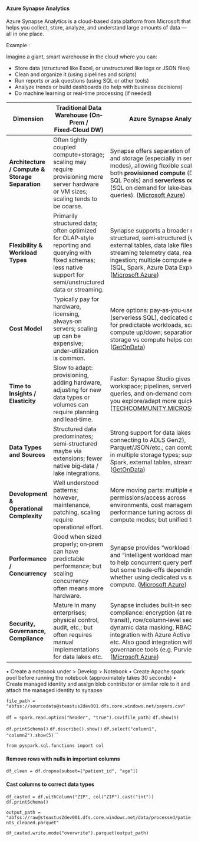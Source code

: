 #### Azure Synapse Analytics

Azure Synapse Analytics is a cloud-based data platform from Microsoft that helps you collect, store, analyze, and understand large amounts of data — all in one place.

Example :

Imagine a giant, smart warehouse in the cloud where you can:  
  * Store data (structured like Excel, or unstructured like logs or JSON files)  
  * Clean and organize it (using pipelines and scripts)  
  * Run reports or ask questions (using SQL or other tools)  
  * Analyze trends or build dashboards (to help with business decisions)  
  * Do machine learning or real-time processing (if needed)  


| Dimension                                       | Traditional Data Warehouse (On‐Prem / Fixed‑Cloud DW)                                                                                                             | Azure Synapse Analytics                                                                                                                                                                                                                                                       |
| ----------------------------------------------- | ----------------------------------------------------------------------------------------------------------------------------------------------------------------- | ----------------------------------------------------------------------------------------------------------------------------------------------------------------------------------------------------------------------------------------------------------------------------- |
| **Architecture / Compute & Storage Separation** | Often tightly coupled compute+storage; scaling may require provisioning more server hardware or VM sizes; scaling tends to be coarse.                             | Synapse offers separation of compute and storage (especially in serverless modes), allowing flexible scaling; has both **provisioned compute** (Dedicated SQL Pools) and **serverless compute** (SQL on demand for lake‑based queries). ([Microsoft Azure][1])                |
| **Flexibility & Workload Types**                | Primarily structured data; often optimized for OLAP‑style reporting and querying with fixed schemas; less native support for semi/unstructured data or streaming. | Synapse supports a broader range: structured, semi‑structured (via Spark, external tables, data lake files), streaming telemetry data, real‑time ingestion; multiple compute engines (SQL, Spark, Azure Data Explorer). ([Microsoft Azure][1])                                |
| **Cost Model**                                  | Typically pay for hardware, licensing, always‑on servers; scaling up can be expensive; under‑utilization is common.                                               | More options: pay‑as‑you‑use (serverless SQL), dedicated compute for predictable workloads, scale compute up/down; separation of storage vs compute helps cost control. ([GetOnData][2])                                                                                      |
| **Time to Insights / Elasticity**               | Slow to adapt: provisioning, adding hardware, adjusting for new data types or volumes can require planning and lead‑time.                                         | Faster: Synapse Studio gives unified workspace; pipelines, serverless queries, and on‑demand compute let you explore/adapt more quickly. ([TECHCOMMUNITY.MICROSOFT.COM][3])                                                                                                   |
| **Data Types and Sources**                      | Structured data predominates; semi‑structured maybe via extensions; fewer native big‑data / lake integrations.                                                    | Strong support for data lakes (e.g. connecting to ADLS Gen2), Parquet/JSON/etc.; can combine data in multiple storage types; supports Spark, external tables, streaming data. ([GetOnData][2])                                                                                |
| **Development & Operational Complexity**        | Well understood patterns; however, maintenance, patching, scaling require operational effort.                                                                     | More moving parts: multiple engines, permissions/access across environments, cost management, performance tuning across different compute modes; but unified tools help.                                                                                                      |
| **Performance / Concurrency**                   | Good when sized properly; on‑prem can have predictable performance; but scaling concurrency often means more hardware.                                            | Synapse provides “workload isolation” and “intelligent workload management” to help concurrent query performance; but some trade‑offs depending on whether using dedicated vs serverless compute. ([Microsoft Azure][1])                                                      |
| **Security, Governance, Compliance**            | Mature in many enterprises; physical control, audit, etc.; but often requires manual implementations for data lakes etc.                                          | Synapse includes built‑in security and compliance: encryption (at rest & in transit), row/column‑level security, dynamic data masking, RBAC, integration with Azure Active Directory, etc. Also good integration with governance tools (e.g. Purview). ([Microsoft Azure][1]) |

[1]: https://azure.microsoft.com/en-gb/products/synapse-analytics//?utm_source=chatgpt.com "Azure Synapse Analytics | Microsoft Azure"
[2]: https://getondata.com/what-is-azure-synapse-a-complete-beginners-guide/?utm_source=chatgpt.com "What is Azure Synapse? A Complete Beginner’s Guide - GetOnData"
[3]: https://techcommunity.microsoft.com/blog/educatordeveloperblog/azure-synapse-a-step-by-step-beginner%E2%80%99s-guide/4197933?utm_source=chatgpt.com "Azure Synapse: A Step-by-Step Beginner’s Guide | Microsoft Community Hub"



•	Create a notebook under > Develop > Notebook
•	Create Apache spark pool before running the notebook (approximately takes 30 seconds) 
•	Create managed identity and assign blob contributor or similar role to it and attach the managed identity to synapse


`file_path = "abfss://sourcedata@steastus2dev001.dfs.core.windows.net/payers.csv"`

`df = spark.read.option("header", "true").csv(file_path)`
`df.show(5)`


`df.printSchema()`
`df.describe().show()`
`df.select("column1", "column2").show(5)`
``


`from pyspark.sql.functions import col`
#### Remove rows with nulls in important columns
`df_clean = df.dropna(subset=["patient_id", "age"])`

#### Cast columns to correct data types
`df_casted = df.withColumn("ZIP", col("ZIP").cast("int"))`
`df.printSchema()`


`output_path = "abfss://raw@steastus2dev001.dfs.core.windows.net/data/processed/patients_cleaned.parquet"`

`df_casted.write.mode("overwrite").parquet(output_path)`

